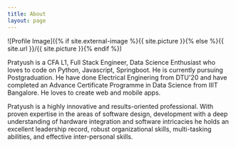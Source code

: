```yaml
---
title: About
layout: page
---
```

![Profile Image]({% if site.external-image %}{{ site.picture }}{% else %}{{ site.url }}/{{ site.picture }}{% endif %})

<p>
Pratyush is a CFA L1, Full Stack Engineer, Data Science Enthusiast who loves to code on Python, Javascript, Springboot. He is currently pursuing Postgraduation. He have done Electrical Enginering from DTU'20 and have completed an Advance Certificate Programme in Data Science from IIIT Bangalore. He loves to create web and mobile apps.
</p>

<p>
Pratyush is a highly innovative and results-oriented professional. With proven expertise in the areas of software design, development with a deep understanding of hardware integration and software intricacies he holds an excellent leadership record, robust organizational skills, multi-tasking abilities, and effective inter-personal skills.  
</p>